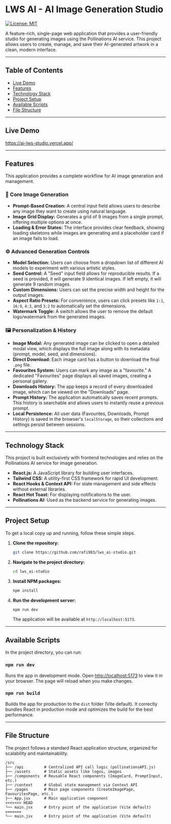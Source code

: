 # LWS AI - AI Image Generation Studio

[![License: MIT](https://img.shields.io/badge/License-MIT-yellow.svg)](https://opensource.org/licenses/MIT)

A feature-rich, single-page web application that provides a user-friendly studio for generating images using the Pollinations AI service. This project allows users to create, manage, and save their AI-generated artwork in a clean, modern interface.

---

## Table of Contents

- [Live Demo](#live-demo)
- [Features](#features)
- [Technology Stack](#technology-stack)
- [Project Setup](#project-setup)
- [Available Scripts](#available-scripts)
- [File Structure](#file-structure)

---

## Live Demo

https://ai-lws-studio.vercel.app/

---

## Features

This application provides a complete workflow for AI image generation and management.

### 🎨 Core Image Generation
* **Prompt-Based Creation:** A central input field allows users to describe any image they want to create using natural language.
* **Image Grid Display:** Generates a grid of 9 images from a single prompt, offering multiple options at once.
* **Loading & Error States:** The interface provides clear feedback, showing loading skeletons while images are generating and a placeholder card if an image fails to load.

### ⚙️ Advanced Generation Controls
* **Model Selection:** Users can choose from a dropdown list of different AI models to experiment with various artistic styles.
* **Seed Control:** A "Seed" input field allows for reproducible results. If a seed is provided, it will generate 9 identical images. If left empty, it will generate 9 random images.
* **Custom Dimensions:** Users can set the precise width and height for the output images.
* **Aspect Ratio Presets:** For convenience, users can click presets like `1:1`, `16:9`, `4:3`, and `3:2` to automatically set the dimensions.
* **Watermark Toggle:** A switch allows the user to remove the default logo/watermark from the generated images.

### 🖼️ Personalization & History
* **Image Modal:** Any generated image can be clicked to open a detailed modal view, which displays the full image along with its metadata (prompt, model, seed, and dimensions).
* **Direct Download:** Each image card has a button to download the final `.png` file.
* **Favourites System:** Users can mark any image as a "favourite." A dedicated "Favourites" page displays all saved images, creating a personal gallery.
* **Downloads History:** The app keeps a record of every downloaded image, which can be viewed on the "Downloads" page.
* **Prompt History:** The application automatically saves recent prompts. This history is searchable and allows users to instantly reuse a previous prompt.
* **Local Persistence:** All user data (Favourites, Downloads, Prompt History) is saved in the browser's `localStorage`, so their collections and settings persist between sessions.

---

## Technology Stack

This project is built exclusively with frontend technologies and relies on the Pollinations AI service for image generation.

* **React.js:** A JavaScript library for building user interfaces.
* **Tailwind CSS:** A utility-first CSS framework for rapid UI development.
* **React Hooks & Context API:** For state management and side effects without external libraries.
* **React Hot Toast:** For displaying notifications to the user.
* **Pollinations AI:** Used as the backend service for generating images.

---

## Project Setup

To get a local copy up and running, follow these simple steps.

1.  **Clone the repository:**
    ```sh
    git clone https://github.com/rafi983/lws_ai-studio.git
    ```
2.  **Navigate to the project directory:**
    ```sh
    cd lws_ai-studio 
    ```
3.  **Install NPM packages:**
    ```sh
    npm install
    ```
4.  **Run the development server:**
    ```sh
    npm run dev
    ```
    The application will be available at `http://localhost:5173`.

---

## Available Scripts

In the project directory, you can run:

### `npm run dev`
Runs the app in development mode. Open [http://localhost:5173](http://localhost:5173) to view it in your browser. The page will reload when you make changes.

### `npm run build`
Builds the app for production to the `dist` folder (Vite default). It correctly bundles React in production mode and optimizes the build for the best performance.

---

## File Structure

The project follows a standard React application structure, organized for scalability and maintainability.

```text
/src
├── /api         # Centralized API call logic (pollinationsAPI.js)
├── /assets      # Static assets like logos, images
├── /components  # Reusable React components (ImageCard, PromptInput, etc.)
├── /context     # Global state management via Context API
├── /pages       # Main page components (CreateImagePage, FavouritesPage, etc.)
├── App.jsx      # Main application component
<<<<<<< HEAD
└── main.jsx     # Entry point of the application (Vite default)
=======
└── main.jsx     # Entry point of the application (Vite default)

